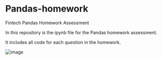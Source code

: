 # Pandas-homework
Fintech Pandas Homework Assessment

In this repository is the ipynb file for the Pandas homework assessment. 

It includes all code for each question in the homework.

![image](https://user-images.githubusercontent.com/94953794/151160390-9feb4890-e216-40f6-9940-205e53e4b37f.png)
